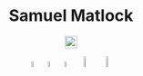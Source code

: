 <div align="center"><h1><b>Samuel Matlock</b></h1>

<img height=22px src="https://komarev.com/ghpvc/?username=samuelmatlock&label=Profile%20views&color=0e75b6&style=flat" alt="samuelmatlock"/>

<p align="center">
  <a href="http://samuelmatlock.com"><img width="5%" src="https://img.icons8.com/fluent/96/000000/domain.png" alt="website"/></a>
  <a href="https://twitter.com/samuelmatlock"><img width="5%" src="https://img.icons8.com/color/96/000000/twitter-squared.png" alt="twitter"/></a>
  <a href="https://www.linkedin.com/in/samuelmatlock"><img width="5%" src="https://img.icons8.com/color/96/000000/linkedin.png" alt="linkedin"/></a>
  <a href="https://www.github.com/samuelmatlock"><img width="7%" src="https://img.icons8.com/color/96/000000/github.png" alt="github"/></a>
  <a href="http://samuelmatlock.com"><img width="7%" src="https://img.icons8.com/color/00/0C0C0C/resume.png" alt="resume"/></a>
</div>

